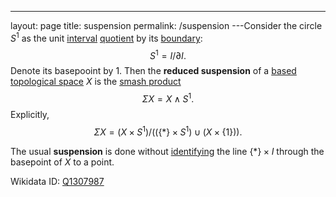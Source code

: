 ---
 layout: page
 title: suspension
 permalink: /suspension
---Consider the circle $S^1$ as the unit [interval](https://defsmath.github.io/DefsMath/interval) [quotient](https://defsmath.github.io/DefsMath/quotient_of_topological_spaces) by its [boundary](https://defsmath.github.io/DefsMath/boundary): $$S^1= I/\partial I.$$ Denote its basepooint by $1$. Then the **reduced suspension** of a [based](https://defsmath.github.io/DefsMath/based_topological_space) [topological space](https://defsmath.github.io/DefsMath/topological_space) $X$ is the [smash product](https://defsmath.github.io/DefsMath/smash_product) $$\Sigma X = X\wedge S^1.$$ Explicitly, $$\Sigma X = (X\times S^1)/((\{*\}\times S^1)\cup (X\times\{1\})).$$

The usual **suspension** is done without [identifying](https://defsmath.github.io/DefsMath/###############################identifying) the line $\{*\}\times I$ through the basepoint of $X$ to a point.

Wikidata ID: [Q1307987](https://www.wikidata.org/wiki/Q1307987)